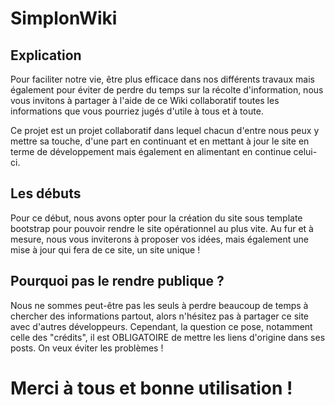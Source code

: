 # SimplonWiki

## Explication

Pour faciliter notre vie, être plus efficace dans nos différents travaux mais également pour éviter de perdre du temps sur la récolte d'information, nous vous invitons à partager à l'aide de ce Wiki collaboratif toutes les informations que vous pourriez jugés d'utile à tous et à toute.

Ce projet est un projet collaboratif dans lequel chacun d'entre nous peux y mettre sa touche, d'une part en continuant et en mettant à jour le site en terme de développement mais également en alimentant en continue celui-ci.

## Les débuts

Pour ce début, nous avons opter pour la création du site sous template bootstrap pour pouvoir rendre le site opérationnel au plus vite. Au fur et à mesure, nous vous inviterons à proposer vos idées, mais également une mise à jour qui fera de ce site, un site unique !

## Pourquoi pas le rendre publique ?

Nous ne sommes peut-être pas les seuls à perdre beaucoup de temps à chercher des informations partout, alors n'hésitez pas à partager ce site avec d'autres développeurs.
Cependant, la question ce pose, notamment celle des "crédits", il est OBLIGATOIRE de mettre les liens d'origine dans ses posts. On veux éviter les problèmes !

# Merci à tous et bonne utilisation !
